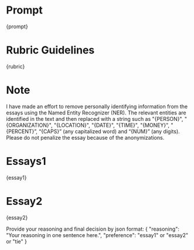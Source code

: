 # Prompt
{prompt}

# Rubric Guidelines
{rubric}

# Note
I have made an effort to remove personally identifying information from the essays using the Named Entity Recognizer (NER). The relevant entities are identified in the text and then replaced with a string such as "{PERSON}", "{ORGANIZATION}", "{LOCATION}", "{DATE}", "{TIME}", "{MONEY}", "{PERCENT}”, “{CAPS}” (any capitalized word) and “{NUM}” (any digits). Please do not penalize the essay because of the anonymizations.

# Essays1
{essay1}

# Essay2
{essay2}

Provide your reasoning and final decision by json format:
{
    "reasoning": "Your reasoning in one sentence here.",
    "preference": "essay1" or "essay2" or "tie"
}